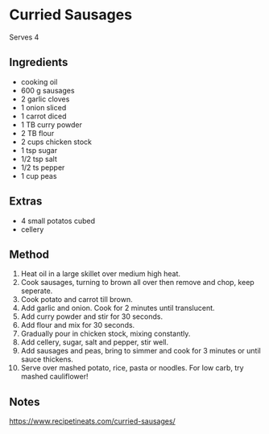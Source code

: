# Curried Sausages

Serves 4

## Ingredients
* cooking oil
* 600 g sausages
* 2 garlic cloves
* 1 onion sliced
* 1 carrot diced
* 1 TB curry powder
* 2 TB flour
* 2 cups chicken stock
* 1 tsp sugar
* 1/2 tsp salt
* 1/2 ts pepper
* 1 cup peas

## Extras
* 4 small potatos cubed
* cellery

## Method

1. Heat oil in a large skillet over medium high heat.
2. Cook sausages, turning to brown all over then remove and chop, keep seperate.
3. Cook potato and carrot till brown.
4. Add garlic and onion. Cook for 2 minutes until translucent.
5. Add curry powder and stir for 30 seconds.
6. Add flour and mix for 30 seconds.
7. Gradually pour in chicken stock, mixing constantly.
8. Add cellery, sugar, salt and pepper, stir well.
9. Add sausages and peas, bring to simmer and cook for 3 minutes or until sauce thickens.
10. Serve over mashed potato, rice, pasta or noodles. For low carb, try mashed cauliflower!


## Notes

https://www.recipetineats.com/curried-sausages/